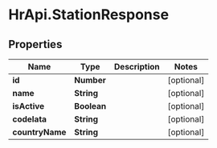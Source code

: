 # HrApi.StationResponse

## Properties

Name | Type | Description | Notes
------------ | ------------- | ------------- | -------------
**id** | **Number** |  | [optional] 
**name** | **String** |  | [optional] 
**isActive** | **Boolean** |  | [optional] 
**codeIata** | **String** |  | [optional] 
**countryName** | **String** |  | [optional] 


